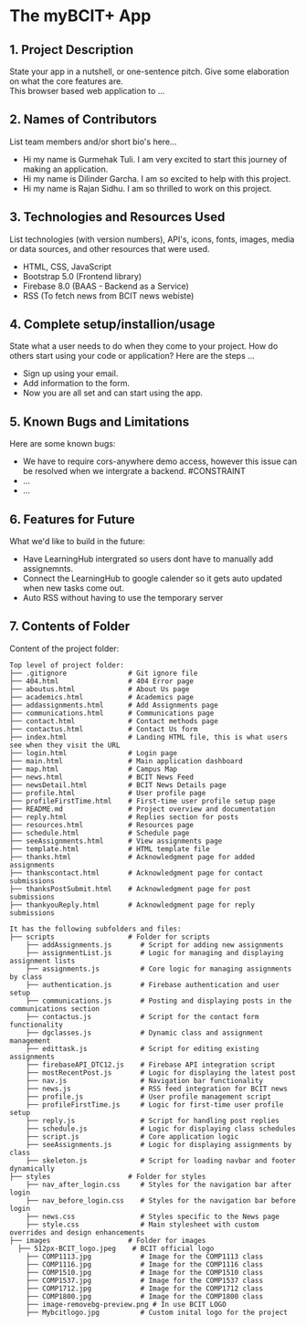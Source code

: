 # The myBCIT+ App

## 1. Project Description
State your app in a nutshell, or one-sentence pitch. Give some elaboration on what the core features are.  
This browser based web application to ... 

## 2. Names of Contributors
List team members and/or short bio's here... 
* Hi my name is Gurmehak Tuli. I am very excited to start this journey of making an application.
* Hi my name is Dilinder Garcha. I am so excited to help with this project.
* Hi my name is Rajan Sidhu. I am so thrilled to work on this project.
	
## 3. Technologies and Resources Used
List technologies (with version numbers), API's, icons, fonts, images, media or data sources, and other resources that were used.
* HTML, CSS, JavaScript
* Bootstrap 5.0 (Frontend library)
* Firebase 8.0 (BAAS - Backend as a Service)
* RSS (To fetch news from BCIT news webiste)

## 4. Complete setup/installion/usage
State what a user needs to do when they come to your project.  How do others start using your code or application?
Here are the steps ...
* Sign up using your email.
* Add information to the form.
* Now you are all set and can start using the app.

## 5. Known Bugs and Limitations
Here are some known bugs:
* We have to require cors-anywhere demo access, however this issue can be resolved when we intergrate a backend. #CONSTRAINT
* ...
* ...

## 6. Features for Future
What we'd like to build in the future:
* Have LearningHub intergrated so users dont have to manually add assignemnts.
* Connect the LearningHub to google calender so it gets auto updated when new tasks come out.
* Auto RSS without having to use the temporary server
	
## 7. Contents of Folder
Content of the project folder:

```
Top level of project folder: 
├── .gitignore               # Git ignore file
├── 404.html                 # 404 Error page
├── aboutus.html             # About Us page
├── academics.html           # Academics page
├── addassignments.html      # Add Assignments page
├── communications.html      # Communications page
├── contact.html             # Contact methods page
├── contactus.html           # Contact Us form
├── index.html               # Landing HTML file, this is what users see when they visit the URL
├── login.html               # Login page
├── main.html                # Main application dashboard
├── map.html                 # Campus Map
├── news.html                # BCIT News Feed
├── newsDetail.html          # BCIT News Details page
├── profile.html             # User profile page
├── profileFirstTime.html    # First-time user profile setup page
├── README.md                # Project overview and documentation
├── reply.html               # Replies section for posts
├── resources.html           # Resources page
├── schedule.html            # Schedule page
├── seeAssignments.html      # View assignments page
├── template.html            # HTML template file
├── thanks.html              # Acknowledgment page for added assignments
├── thankscontact.html       # Acknowledgment page for contact submissions
├── thanksPostSubmit.html    # Acknowledgment page for post submissions
├── thankyouReply.html       # Acknowledgment page for reply submissions

It has the following subfolders and files:
├── scripts                  # Folder for scripts
    ├── addAssignments.js       # Script for adding new assignments
    ├── assignmentList.js       # Logic for managing and displaying assignment lists
    ├── assignments.js          # Core logic for managing assignments by class
    ├── authentication.js       # Firebase authentication and user setup
    ├── communications.js       # Posting and displaying posts in the communications section
    ├── contactus.js            # Script for the contact form functionality
    ├── dgclasses.js            # Dynamic class and assignment management
    ├── edittask.js             # Script for editing existing assignments
    ├── firebaseAPI_DTC12.js    # Firebase API integration script
    ├── mostRecentPost.js       # Logic for displaying the latest post
    ├── nav.js                  # Navigation bar functionality
    ├── news.js                 # RSS feed integration for BCIT news
    ├── profile.js              # User profile management script
    ├── profileFirstTime.js     # Logic for first-time user profile setup
    ├── reply.js                # Script for handling post replies
    ├── schedule.js             # Logic for displaying class schedules
    ├── script.js               # Core application logic
    ├── seeAssignments.js       # Logic for displaying assignments by class
    ├── skeleton.js             # Script for loading navbar and footer dynamically
├── styles                   # Folder for styles
    ├── nav_after_login.css     # Styles for the navigation bar after login
    ├── nav_before_login.css    # Styles for the navigation bar before login
    ├── news.css                # Styles specific to the News page
    ├── style.css               # Main stylesheet with custom overrides and design enhancements
├── images                   # Folder for images
  ├── 512px-BCIT_logo.jpeg    # BCIT official logo
    ├── COMP1113.jpg            # Image for the COMP1113 class
    ├── COMP1116.jpg            # Image for the COMP1116 class
    ├── COMP1510.jpg            # Image for the COMP1510 class
    ├── COMP1537.jpg            # Image for the COMP1537 class
    ├── COMP1712.jpg            # Image for the COMP1712 class
    ├── COMP1800.jpg            # Image for the COMP1800 class
    ├── image-removebg-preview.png # In use BCIT LOGO
    ├── Mybcitlogo.jpg          # Custom inital logo for the project
```


